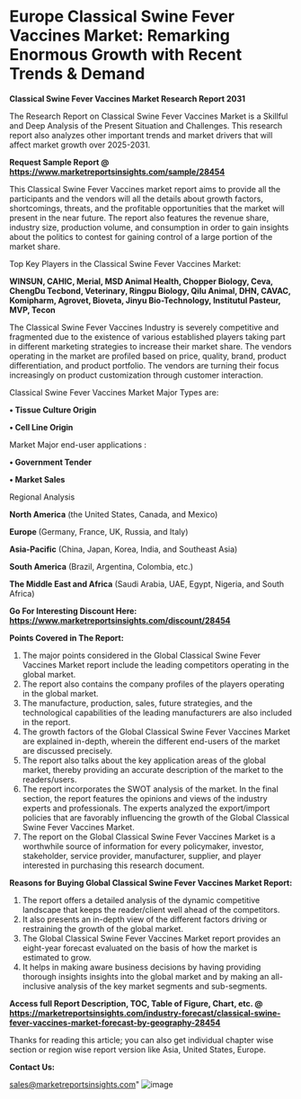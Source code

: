 # Europe Classical Swine Fever Vaccines Market: Remarking Enormous Growth with Recent Trends & Demand

<strong>Classical Swine Fever Vaccines Market Research Report 2031</strong>

The Research Report on Classical Swine Fever Vaccines Market is a Skillful and Deep Analysis of the Present Situation and Challenges. This research report also analyzes other important trends and market drivers that will affect market growth over 2025-2031.

<strong>Request Sample Report @ <a href=https://www.marketreportsinsights.com/sample/28454>https://www.marketreportsinsights.com/sample/28454</a></strong>

This Classical Swine Fever Vaccines market report aims to provide all the participants and the vendors will all the details about growth factors, shortcomings, threats, and the profitable opportunities that the market will present in the near future. The report also features the revenue share, industry size, production volume, and consumption in order to gain insights about the politics to contest for gaining control of a large portion of the market share.

Top Key Players in the Classical Swine Fever Vaccines Market:

<strong>WINSUN, CAHIC, Merial, MSD Animal Health, Chopper Biology, Ceva, ChengDu Tecbond, Veterinary, Ringpu Biology, Qilu Animal, DHN, CAVAC, Komipharm, Agrovet, Bioveta, Jinyu Bio-Technology, Institutul Pasteur, MVP, Tecon</strong>

The Classical Swine Fever Vaccines Industry is severely competitive and fragmented due to the existence of various established players taking part in different marketing strategies to increase their market share. The vendors operating in the market are profiled based on price, quality, brand, product differentiation, and product portfolio. The vendors are turning their focus increasingly on product customization through customer interaction.

Classical Swine Fever Vaccines Market Major Types are:

<strong>• Tissue Culture Origin

• Cell Line Origin</strong>

Market Major end-user applications :

<strong>• Government Tender

• Market Sales</strong>

Regional Analysis

</u><strong><b>North America</b></strong> (the United States, Canada, and Mexico)

<strong><b>Europe </b></strong>(Germany, France, UK, Russia, and Italy)

<strong><b>Asia-Pacific</b></strong> (China, Japan, Korea, India, and Southeast Asia)

<strong><b>South America</b></strong> (Brazil, Argentina, Colombia, etc.)

<strong><b>The Middle East and Africa</b></strong> (Saudi Arabia, UAE, Egypt, Nigeria, and South Africa)

<strong>Go For Interesting Discount Here: <a href=https://www.marketreportsinsights.com/discount/28454>https://www.marketreportsinsights.com/discount/28454</a></strong>

<strong>Points Covered in The Report:</strong>
<ol>
  <li>The major points considered in the Global Classical Swine Fever Vaccines Market report include the leading competitors operating in the global market.</li>
  <li>The report also contains the company profiles of the players operating in the global market.</li>
  <li>The manufacture, production, sales, future strategies, and the technological capabilities of the leading manufacturers are also included in the report.</li>
  <li>The growth factors of the Global Classical Swine Fever Vaccines Market are explained in-depth, wherein the different end-users of the market are discussed precisely.</li>
  <li>The report also talks about the key application areas of the global market, thereby providing an accurate description of the market to the readers/users.</li>
  <li>The report incorporates the SWOT analysis of the market. In the final section, the report features the opinions and views of the industry experts and professionals. The experts analyzed the export/import policies that are favorably influencing the growth of the Global Classical Swine Fever Vaccines Market.</li>
  <li>The report on the Global Classical Swine Fever Vaccines Market is a worthwhile source of information for every policymaker, investor, stakeholder, service provider, manufacturer, supplier, and player interested in purchasing this research document.</li>
</ol>
<strong>Reasons for Buying Global Classical Swine Fever Vaccines Market Report:</strong>

<ol>
  <li>The report offers a detailed analysis of the dynamic competitive landscape that keeps the reader/client well ahead of the competitors.</li>
  <li>It also presents an in-depth view of the different factors driving or restraining the growth of the global market.</li>
  <li>The Global Classical Swine Fever Vaccines Market report provides an eight-year forecast evaluated on the basis of how the market is estimated to grow.</li>
  <li>It helps in making aware business decisions by having providing thorough insights insights into the global market and by making an all-inclusive analysis of the key market segments and sub-segments.</li>
</ol>
<strong>Access full Report Description, TOC, Table of Figure, Chart, etc. @ <a href=https://marketreportsinsights.com/industry-forecast/classical-swine-fever-vaccines-market-forecast-by-geography-28454>https://marketreportsinsights.com/industry-forecast/classical-swine-fever-vaccines-market-forecast-by-geography-28454</a></strong>


Thanks for reading this article; you can also get individual chapter wise section or region wise report version like Asia, United States, Europe.

<strong>Contact Us:</strong>

sales@marketreportsinsights.com"
![image](https://github.com/user-attachments/assets/5b51fcef-8479-4d22-a243-3dba9c522830)
